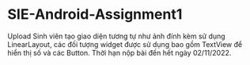 # SIE-Android-Assignment1
Upload
Sinh viên tạo giao diện tương tự như ảnh đính kèm sử dụng LinearLayout, các đối tượng widget được sử dụng bao gồm TextView để hiển thị số và các Button.
Thời hạn nộp bài đến hết ngày 02/11/2022.
